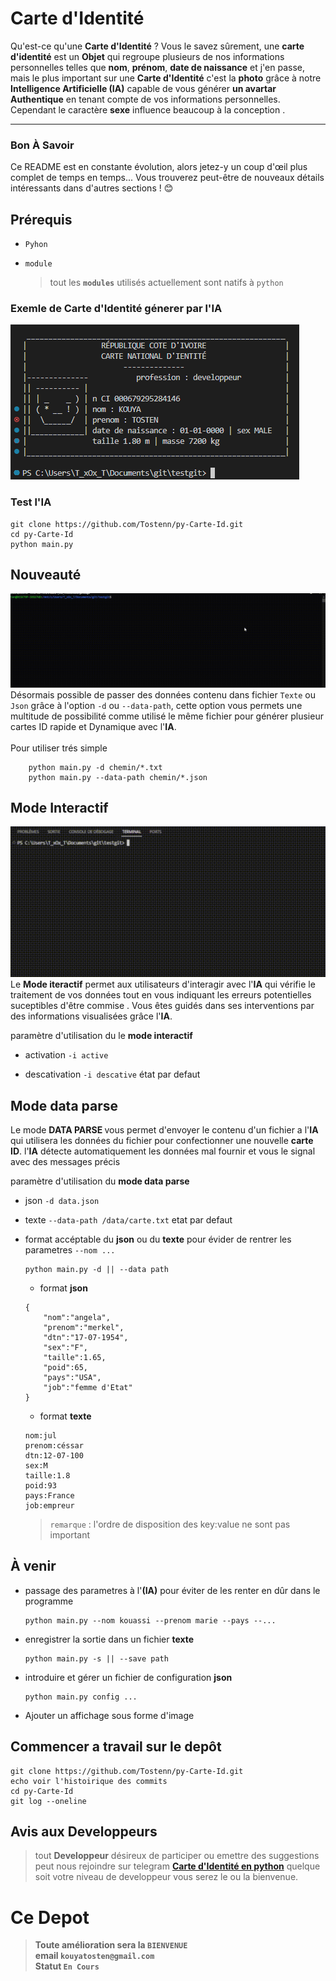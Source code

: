 # **Carte d'Identité**
Qu'est-ce qu'une **Carte d'Identité** ? Vous le savez sûrement, une **carte d'identité** est un **Objet** qui regroupe plusieurs de nos informations personnelles telles que **nom**, **prénom**, **date de naissance** et j'en passe, mais le plus important sur une **Carte d'Identité** c'est la **photo** grâce à notre **Intelligence Artificielle (IA)** capable de vous générer **un avartar Authentique** en tenant compte de vos informations personnelles. Cependant le caractère  **sexe** influence beaucoup à la conception .
<hr>

### <b style="text-transform:capitalize;"> bon  à savoir</b>
Ce README est en constante évolution, alors jetez-y un coup d'œil plus complet de temps en temps... Vous trouverez peut-être de nouveaux détails intéressants dans d'autres sections ! 😊

## **Prérequis**
+ `Pyhon`
- `module`<br>
    > tout les **`modules`** utilisés actuellement sont natifs à `python`

### **Exemle de Carte d'Identité génerer par l'IA**
   ![](img/ID.png)

### Test l'**IA**
```
git clone https://github.com/Tostenn/py-Carte-Id.git
cd py-Carte-Id
python main.py

```
## Nouveauté
![](img/demaModeDataParse.gif)
Désormais possible de passer des données contenu dans fichier `Texte` ou `Json` grâce à l'option `-d` ou `--data-path`, cette option vous permets une multitude de possibilité comme utilisé le même fichier pour générer plusieur cartes ID rapide et Dynamique avec l'**IA**.<br>
<br>
Pour utiliser trés simple
```
    python main.py -d chemin/*.txt
    python main.py --data-path chemin/*.json
```

## **Mode Interactif**
![](img/demeModeActive.gif)
Le **Mode iteractif** permet aux utilisateurs d'interagir  avec l'**IA** qui vérifie le traitement de vos données tout en vous indiquant les erreurs potentielles suceptibles d'être commise . Vous êtes guidés dans ses interventions par des informations visualisées grâce l'**IA**.<br>

paramètre d'utilisation du le **mode interactif**<br>
+ activation `-i active`<br>
- descativation `-i descative` état par defaut


## **Mode data parse**
Le mode <b style="text-transform:uppercase;" > data parse </b> vous permet d'envoyer le contenu d'un fichier a l'**IA** qui utilisera les données du fichier pour confectionner une nouvelle **carte ID**. l'**IA** détecte automatiquement les données mal fournir et vous le signal avec des messages précis

paramètre d'utilisation du  **mode data parse**<br>
+ json `-d data.json`<br>
- texte `--data-path /data/carte.txt` etat par defaut
+ format accéptable du **json** ou du **texte** pour évider de rentrer les parametres `--nom ...`

    ```
    python main.py -d || --data path
    ```
    + format **json**
    
    ```
    {
        "nom":"angela",
        "prenom":"merkel",
        "dtn":"17-07-1954",
        "sex":"F",
        "taille":1.65,
        "poid":65,
        "pays":"USA",
        "job":"femme d'Etat"
    }
    ```
    - format **texte**
    ```
    nom:jul
    prenom:céssar       
    dtn:12-07-100    
    sex:M
    taille:1.8        
    poid:93
    pays:France
    job:empreur
    ```
    >`remarque` : l'ordre de disposition des key:value ne sont pas important

## **À venir**
+ passage des parametres à l'<b style="text-transform:uppercase;">(ia)</b> pour éviter de les renter en dûr dans le programme 

    ```
    python main.py --nom kouassi --prenom marie --pays --...
    ```

- enregistrer la sortie dans un fichier **texte**

    ```
    python main.py -s || --save path
    ```

- introduire et gérer un fichier de configuration **json** 

    ```
    python main.py config ...
    ```
- Ajouter un affichage sous forme d'image


## **Commencer a travail sur le depôt**
```
git clone https://github.com/Tostenn/py-Carte-Id.git
echo voir l'histoirique des commits
cd py-Carte-Id
git log --oneline
```

## **Avis aux Developpeurs**
>tout **Developpeur** désireux de participer ou emettre des suggestions peut nous rejoindre sur telegram [**Carte d'Identité en python**](https://t.me/+n9v9xfVaR38xNmM0) quelque soit votre niveau de developpeur vous serez le ou la bienvenue.

# **Ce Depot**
> **__Toute amélioration sera la  `BIENVENUE`__** <br>
> **email `kouyatosten@gmail.com`** <br>
> **Statut  `En Cours`**

